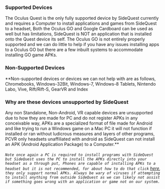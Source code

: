 ### Supported Devices

The Oculus Quest is the only fully supported device by SideQuest currently and requires a Computer to install applications and games from SideQuest to a headset, Both the Oculus GO and Google Cardboard can be used as well but has limitations, SideQuest is NOT an application that is installed onto the Quest device its self.
The Oculus GO is not entirely properly supported and we can do little to help if you have any issues installing apps to a Oculus GO but there are a few inbuilt systems to accommodate installing GO game APKs.

### Non-Supported Devices

**Non-supported devices or devices we can not help with are as follows, Chromebooks, Windows-32Bit, Windows-7, Windows-8 Tablets, Nintendo Labo, Vive, Rift/Rift-S, GearVR and Index

### Why are these devices unsupported by SideQuest
Any non Standalone, Non-Android, VR capable devices are unsupported due to how they are made for PC and do not register APKs in any conceivable way, APKs are a specialized format of file made for Android and like trying to run a Windows game on a Mac PC it will not function if installed or ran without ludicrous measures and layers of other programs, PCVR only headsets unaffiliated with android as SideQuest can not install an APK (Android Application Package) to a Computer.**

###### `Note once again a PC is required to install programs with SideQuest but SideQuest uses the PC to install the APKs directly into your headset as a through put, Phones are capable of installing APKs to a headset but it is not recommended, for about how to do that click` [here](https://github.com/the-expanse/SideQuest/wiki/Installing-with-a-Mobile-Phone),` they only support normal APKs. Always be wary of viruses if attempting to install anything from outside SideQuest as we can likely not assist if something goes wrong with an application or game not on our system.`